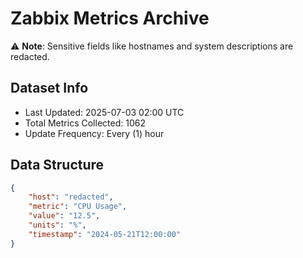 # Zabbix Metrics Archive

⚠️ **Note**: Sensitive fields like hostnames and system descriptions are redacted.

## Dataset Info
- Last Updated: 2025-07-03 02:00 UTC
- Total Metrics Collected: 1062
- Update Frequency: Every (1) hour

## Data Structure
```json
{
    "host": "redacted",
    "metric": "CPU Usage",
    "value": "12.5",
    "units": "%",
    "timestamp": "2024-05-21T12:00:00"
}
```
